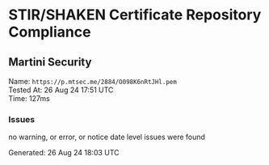 # STIR/SHAKEN Certificate Repository Compliance

## Martini Security

Name: `https://p.mtsec.me/2884/O098K6nRtJHl.pem`\
Tested At: 26 Aug 24 17:51 UTC\
Time: 127ms

### Issues

no warning, or error, or notice date level issues were found

Generated: 26 Aug 24 18:03 UTC